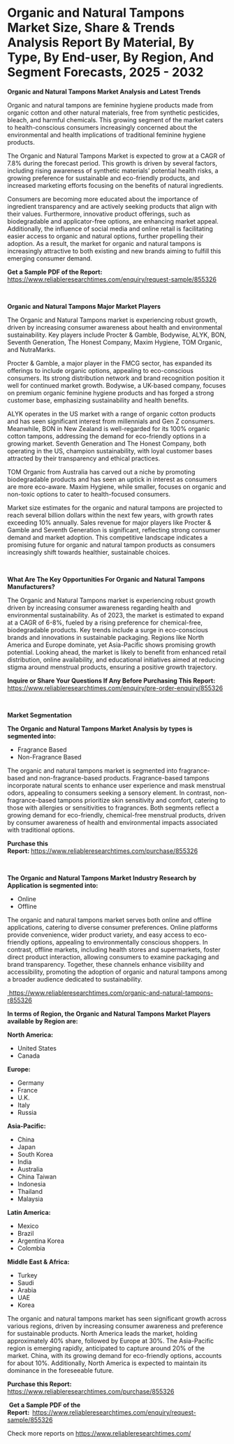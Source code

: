 <p><h1>Organic and Natural Tampons Market Size, Share & Trends Analysis Report By Material, By Type, By End-user, By Region, And Segment Forecasts, 2025 - 2032</h1></p><p><strong>Organic and Natural Tampons Market Analysis and Latest Trends</strong></p>
<p><p>Organic and natural tampons are feminine hygiene products made from organic cotton and other natural materials, free from synthetic pesticides, bleach, and harmful chemicals. This growing segment of the market caters to health-conscious consumers increasingly concerned about the environmental and health implications of traditional feminine hygiene products.</p><p>The Organic and Natural Tampons Market is expected to grow at a CAGR of 7.8% during the forecast period. This growth is driven by several factors, including rising awareness of synthetic materials' potential health risks, a growing preference for sustainable and eco-friendly products, and increased marketing efforts focusing on the benefits of natural ingredients. </p><p>Consumers are becoming more educated about the importance of ingredient transparency and are actively seeking products that align with their values. Furthermore, innovative product offerings, such as biodegradable and applicator-free options, are enhancing market appeal. Additionally, the influence of social media and online retail is facilitating easier access to organic and natural options, further propelling their adoption. As a result, the market for organic and natural tampons is increasingly attractive to both existing and new brands aiming to fulfill this emerging consumer demand.</p></p>
<p><strong>Get a Sample PDF of the Report:&nbsp;</strong> <a href="https://www.reliableresearchtimes.com/enquiry/request-sample/855326?utm_campaign=2669&utm_medium=2&utm_source=Github&utm_content=ia&utm_term=04042025&utm_id=organic-and-natural-tampons">https://www.reliableresearchtimes.com/enquiry/request-sample/855326</a></p>
<p>&nbsp;</p>
<p><strong>Organic and Natural Tampons Major Market Players</strong></p>
<p><p>The Organic and Natural Tampons market is experiencing robust growth, driven by increasing consumer awareness about health and environmental sustainability. Key players include Procter & Gamble, Bodywise, ALYK, BON, Seventh Generation, The Honest Company, Maxim Hygiene, TOM Organic, and NutraMarks.</p><p>Procter & Gamble, a major player in the FMCG sector, has expanded its offerings to include organic options, appealing to eco-conscious consumers. Its strong distribution network and brand recognition position it well for continued market growth. Bodywise, a UK-based company, focuses on premium organic feminine hygiene products and has forged a strong customer base, emphasizing sustainability and health benefits.</p><p>ALYK operates in the US market with a range of organic cotton products and has seen significant interest from millennials and Gen Z consumers. Meanwhile, BON in New Zealand is well-regarded for its 100% organic cotton tampons, addressing the demand for eco-friendly options in a growing market. Seventh Generation and The Honest Company, both operating in the US, champion sustainability, with loyal customer bases attracted by their transparency and ethical practices.</p><p>TOM Organic from Australia has carved out a niche by promoting biodegradable products and has seen an uptick in interest as consumers are more eco-aware. Maxim Hygiene, while smaller, focuses on organic and non-toxic options to cater to health-focused consumers.</p><p>Market size estimates for the organic and natural tampons are projected to reach several billion dollars within the next few years, with growth rates exceeding 10% annually. Sales revenue for major players like Procter & Gamble and Seventh Generation is significant, reflecting strong consumer demand and market adoption. This competitive landscape indicates a promising future for organic and natural tampon products as consumers increasingly shift towards healthier, sustainable choices.</p></p>
<p>&nbsp;</p>
<p><strong>What Are The Key Opportunities For Organic and Natural Tampons Manufacturers?</strong></p>
<p><p>The Organic and Natural Tampons market is experiencing robust growth driven by increasing consumer awareness regarding health and environmental sustainability. As of 2023, the market is estimated to expand at a CAGR of 6-8%, fueled by a rising preference for chemical-free, biodegradable products. Key trends include a surge in eco-conscious brands and innovations in sustainable packaging. Regions like North America and Europe dominate, yet Asia-Pacific shows promising growth potential. Looking ahead, the market is likely to benefit from enhanced retail distribution, online availability, and educational initiatives aimed at reducing stigma around menstrual products, ensuring a positive growth trajectory.</p></p>
<p><strong>Inquire or Share Your Questions If Any Before Purchasing This Report:</strong> <a href="https://www.reliableresearchtimes.com/enquiry/pre-order-enquiry/855326?utm_campaign=2669&utm_medium=2&utm_source=Github&utm_content=ia&utm_term=04042025&utm_id=organic-and-natural-tampons">https://www.reliableresearchtimes.com/enquiry/pre-order-enquiry/855326</a></p>
<p>&nbsp;</p>
<p><strong>Market Segmentation</strong></p>
<p><strong>The Organic and Natural Tampons Market Analysis by types is segmented into:</strong></p>
<p><ul><li>Fragrance Based</li><li>Non-Fragrance Based</li></ul></p>
<p><p>The organic and natural tampons market is segmented into fragrance-based and non-fragrance-based products. Fragrance-based tampons incorporate natural scents to enhance user experience and mask menstrual odors, appealing to consumers seeking a sensory element. In contrast, non-fragrance-based tampons prioritize skin sensitivity and comfort, catering to those with allergies or sensitivities to fragrances. Both segments reflect a growing demand for eco-friendly, chemical-free menstrual products, driven by consumer awareness of health and environmental impacts associated with traditional options.</p></p>
<p><strong>Purchase this Report:&nbsp;</strong><a href="https://www.reliableresearchtimes.com/purchase/855326?utm_campaign=2669&utm_medium=2&utm_source=Github&utm_content=ia&utm_term=04042025&utm_id=organic-and-natural-tampons">https://www.reliableresearchtimes.com/purchase/855326</a></p>
<p>&nbsp;</p>
<p><strong>The Organic and Natural Tampons Market Industry Research by Application is segmented into:</strong></p>
<p><ul><li>Online</li><li>Offline</li></ul></p>
<p><p>The organic and natural tampons market serves both online and offline applications, catering to diverse consumer preferences. Online platforms provide convenience, wider product variety, and easy access to eco-friendly options, appealing to environmentally conscious shoppers. In contrast, offline markets, including health stores and supermarkets, foster direct product interaction, allowing consumers to examine packaging and brand transparency. Together, these channels enhance visibility and accessibility, promoting the adoption of organic and natural tampons among a broader audience dedicated to sustainability.</p></p>
<p><a href="https://www.reliableresearchtimes.com/organic-and-natural-tampons-r855326?utm_campaign=2669&utm_medium=2&utm_source=Github&utm_content=ia&utm_term=04042025&utm_id=organic-and-natural-tampons">&nbsp;https://www.reliableresearchtimes.com/organic-and-natural-tampons-r855326</a></p>
<p><strong>In terms of Region, the Organic and Natural Tampons Market Players available by Region are:</strong></p>
<p>
    <p> <strong> North America: </strong>
        <ul>
            <li>United States</li>
            <li>Canada</li>
        </ul>
        </p> 
    <p> <strong> Europe: </strong>
        <ul>
            <li>Germany</li>
            <li>France</li>
            <li>U.K.</li>
            <li>Italy</li>
            <li>Russia</li>
        </ul>
        </p> 
    <p> <strong> Asia-Pacific: </strong>
        <ul>
            <li>China</li>
            <li>Japan</li>
            <li>South Korea</li>
            <li>India</li>
            <li>Australia</li>
            <li>China Taiwan</li>
            <li>Indonesia</li>
            <li>Thailand</li>
            <li>Malaysia</li>
        </ul>
        </p> 
    <p> <strong> Latin America: </strong>
        <ul>
            <li>Mexico</li>
            <li>Brazil</li>
            <li>Argentina Korea</li>
            <li>Colombia</li>
        </ul>
        </p> 
    <p> <strong> Middle East & Africa: </strong>
        <ul>
            <li>Turkey</li>
            <li>Saudi</li>
            <li>Arabia</li>
            <li>UAE</li>
            <li>Korea</li>
        </ul>
    </p>
    </p>
<p><p>The organic and natural tampons market has seen significant growth across various regions, driven by increasing consumer awareness and preference for sustainable products. North America leads the market, holding approximately 40% share, followed by Europe at 30%. The Asia-Pacific region is emerging rapidly, anticipated to capture around 20% of the market. China, with its growing demand for eco-friendly options, accounts for about 10%. Additionally, North America is expected to maintain its dominance in the foreseeable future.</p></p>
<p><strong>Purchase this Report: </strong><a href="https://www.reliableresearchtimes.com/purchase/855326?utm_campaign=2669&utm_medium=2&utm_source=Github&utm_content=ia&utm_term=04042025&utm_id=organic-and-natural-tampons">https://www.reliableresearchtimes.com/purchase/855326</a></p>
<p>&nbsp;<strong>Get a Sample PDF of the Report:&nbsp;&nbsp;</strong><a href="https://www.reliableresearchtimes.com/enquiry/request-sample/855326?utm_campaign=2669&utm_medium=2&utm_source=Github&utm_content=ia&utm_term=04042025&utm_id=organic-and-natural-tampons">https://www.reliableresearchtimes.com/enquiry/request-sample/855326</a></p>
<p><strong></strong></p>
<p>Check more reports on <a href="https://www.reliableresearchtimes.com/?utm_campaign=2669&utm_medium=2&utm_source=Github&utm_content=ia&utm_term=04042025&utm_id=organic-and-natural-tampons">https://www.reliableresearchtimes.com/</a></p>